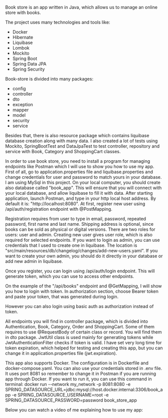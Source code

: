 Book store is an app written in Java, which allows us to manage an online store with books.

The project uses many technologies and tools like:
- Docker
- Hibernate
- Liquibase
- Lombok
- Mockito
- Spring Boot
- Spring Data JPA
- Spring Security

Book-store is divided into many packages:
- config
- controller
- dto
- exception
- mapper
- model
- security
- service

Besides that, there is also resource package which contains liquibase database creation along with many data. I also created a lot of tests using
Mockito, SpringBootTest and DataJpaTest to test controller, repository and service with Book, Category and ShoppingCart classes.

In order to use book store, you need to install a program for managing endpoints like Postman which I will use to show you how to use my app.
First of all, go to application.properties file and liquibase.properties and change credentials for user and password to match
yours in your database. I am using MySql in this project. On your local computer, you should create also database called
"book_app". This will ensure that you will connect with your local database, and allow liquibase to fill it with data.
After starting application, launch Postman, and type in your http local host address. By default it is: "http://localhost:8080". 
At first, register new user using /api/auth/registration endpoint with @PostMapping. 



Registration requires from user to type in email, password, repeated password, first name and last name. Shipping address
is optional, since books can be sold as physical or digital versions. There are two roles for users: user and admin. 
Creating new user gives user role, which is also required for selected endpoints. If you want to login as admin, you can
use credentials that I used to create one in liquibase. The location is "src/main/resources/db/changelog/changes/add-new-users.yaml". 
If you want to create your own admin, you should do it directly in your database or add new admin in liquibase. 

Once you register, you can login using /api/auth/login endpoint. This will generate token, which you can use
to access other endpoints.



On the example of the "/api/books" endpoint and @GetMapping, I will show you how to login with token. In authorization
section, choose Bearer token and paste your token, that was generated during login. 



However you can also login using basic auth as authorization instead of token. 



All endpoints you will find in controller package, which is divided into Authentication, Book, Category, Order and
ShoppingCart. Some of them requires to use @RequestBody of certain class or record. You will find them in dto package.
JwtUtil class is used mainly for generating tokens while JwtAuthenticationFilter checks if token is valid. I have set 
very long time for token expiration, which helped for testing and creating this app, but you can change it in application.properties file (jwt.expiration).

This app also supports Docker. The configuration is in Dockerfile and docker-compose.yaml. You can also use your credentials stored in .env file. 
It uses port 8081 so remember to change it in Postman if you are running app through Docker. 
If you want to run it, you can use this command in terminal:
docker run --network my_network -p 8081:8080 -e SPRING_DATASOURCE_URL=jdbc:mysql://host.docker.internal:3306/book_app -e SPRING_DATASOURCE_USERNAME=root -e SPRING_DATASOURCE_PASSWORD=password book_store_app 

Below you can watch a video of me explaining how to use my app:


